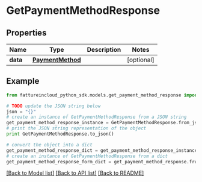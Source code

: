 # GetPaymentMethodResponse


## Properties
Name | Type | Description | Notes
------------ | ------------- | ------------- | -------------
**data** | [**PaymentMethod**](PaymentMethod.md) |  | [optional] 

## Example

```python
from fattureincloud_python_sdk.models.get_payment_method_response import GetPaymentMethodResponse

# TODO update the JSON string below
json = "{}"
# create an instance of GetPaymentMethodResponse from a JSON string
get_payment_method_response_instance = GetPaymentMethodResponse.from_json(json)
# print the JSON string representation of the object
print GetPaymentMethodResponse.to_json()

# convert the object into a dict
get_payment_method_response_dict = get_payment_method_response_instance.to_dict()
# create an instance of GetPaymentMethodResponse from a dict
get_payment_method_response_form_dict = get_payment_method_response.from_dict(get_payment_method_response_dict)
```
[[Back to Model list]](../README.md#documentation-for-models) [[Back to API list]](../README.md#documentation-for-api-endpoints) [[Back to README]](../README.md)


